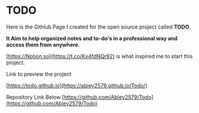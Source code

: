 # TODO

Here is the GitHub Page I created for the open source project called **TODO**.

**It Aim to help organized notes and to-do's in a professional way and access them from anywhere.**

[https://Notion.so](https://t.co/Kx4fdNQr92) is what inspired me to start this project.

Link to preview the project

[https://todo.github.io](https://abiey2579.github.io/Todo/)

Repository Link Below
[https://github.com/Abiey2579/Todo](https://github.com/Abiey2579/Todo)

